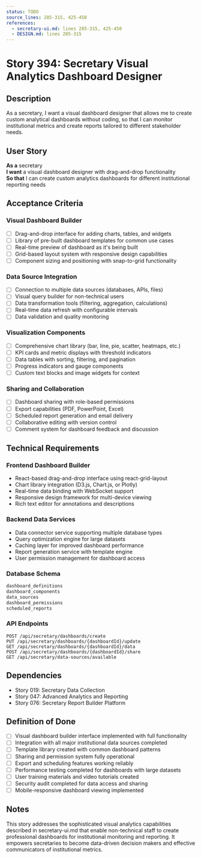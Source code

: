 ```yaml
---
status: TODO
source_lines: 285-315, 425-450
references:
  - secretary-ui.md: lines 285-315, 425-450
  - DESIGN.md: lines 285-315
---
```


# Story 394: Secretary Visual Analytics Dashboard Designer

## Description

As a secretary, I want a visual dashboard designer that allows me to create custom analytical dashboards without coding, so that I can monitor institutional metrics and create reports tailored to different stakeholder needs.

## User Story

**As a** secretary  
**I want** a visual dashboard designer with drag-and-drop functionality  
**So that** I can create custom analytics dashboards for different institutional reporting needs

## Acceptance Criteria

### Visual Dashboard Builder
- [ ] Drag-and-drop interface for adding charts, tables, and widgets
- [ ] Library of pre-built dashboard templates for common use cases
- [ ] Real-time preview of dashboard as it's being built
- [ ] Grid-based layout system with responsive design capabilities
- [ ] Component sizing and positioning with snap-to-grid functionality

### Data Source Integration
- [ ] Connection to multiple data sources (databases, APIs, files)
- [ ] Visual query builder for non-technical users
- [ ] Data transformation tools (filtering, aggregation, calculations)
- [ ] Real-time data refresh with configurable intervals
- [ ] Data validation and quality monitoring

### Visualization Components
- [ ] Comprehensive chart library (bar, line, pie, scatter, heatmaps, etc.)
- [ ] KPI cards and metric displays with threshold indicators
- [ ] Data tables with sorting, filtering, and pagination
- [ ] Progress indicators and gauge components
- [ ] Custom text blocks and image widgets for context

### Sharing and Collaboration
- [ ] Dashboard sharing with role-based permissions
- [ ] Export capabilities (PDF, PowerPoint, Excel)
- [ ] Scheduled report generation and email delivery
- [ ] Collaborative editing with version control
- [ ] Comment system for dashboard feedback and discussion

## Technical Requirements

### Frontend Dashboard Builder
- React-based drag-and-drop interface using react-grid-layout
- Chart library integration (D3.js, Chart.js, or Plotly)
- Real-time data binding with WebSocket support
- Responsive design framework for multi-device viewing
- Rich text editor for annotations and descriptions

### Backend Data Services
- Data connector service supporting multiple database types
- Query optimization engine for large datasets
- Caching layer for improved dashboard performance
- Report generation service with template engine
- User permission management for dashboard access

### Database Schema
```sql
dashboard_definitions
dashboard_components
data_sources
dashboard_permissions
scheduled_reports
```

### API Endpoints
```
POST /api/secretary/dashboards/create
PUT /api/secretary/dashboards/{dashboardId}/update
GET /api/secretary/dashboards/{dashboardId}/data
POST /api/secretary/dashboards/{dashboardId}/share
GET /api/secretary/data-sources/available
```

## Dependencies
- Story 019: Secretary Data Collection
- Story 047: Advanced Analytics and Reporting
- Story 076: Secretary Report Builder Platform

## Definition of Done
- [ ] Visual dashboard builder interface implemented with full functionality
- [ ] Integration with all major institutional data sources completed
- [ ] Template library created with common dashboard patterns
- [ ] Sharing and permission system fully operational
- [ ] Export and scheduling features working reliably
- [ ] Performance testing completed for dashboards with large datasets
- [ ] User training materials and video tutorials created
- [ ] Security audit completed for data access and sharing
- [ ] Mobile-responsive dashboard viewing implemented

## Notes
This story addresses the sophisticated visual analytics capabilities described in secretary-ui.md that enable non-technical staff to create professional dashboards for institutional monitoring and reporting. It empowers secretaries to become data-driven decision makers and effective communicators of institutional metrics.